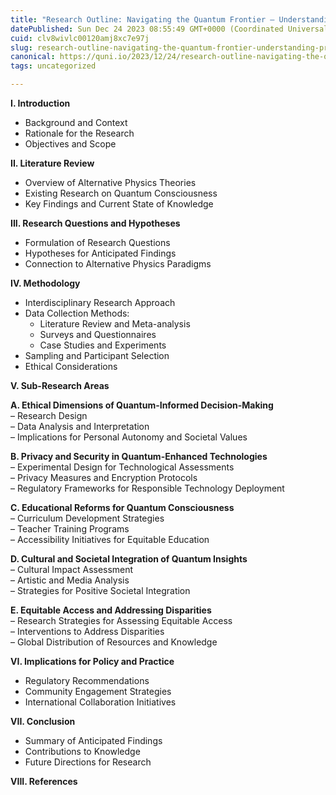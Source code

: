 ```yaml
---
title: "Research Outline: Navigating the Quantum Frontier – Understanding Present Considerations for Future Impacts on Consciousness"
datePublished: Sun Dec 24 2023 08:55:49 GMT+0000 (Coordinated Universal Time)
cuid: clv8wivlc00120amj8xc7e97j
slug: research-outline-navigating-the-quantum-frontier-understanding-present-considerations-for-future-impacts-on-consciousness
canonical: https://quni.io/2023/12/24/research-outline-navigating-the-quantum-frontier-understanding-present-considerations-for-future-impacts-on-consciousness/
tags: uncategorized

---
```


**I. Introduction**

*   Background and Context
*   Rationale for the Research
*   Objectives and Scope

**II. Literature Review**

*   Overview of Alternative Physics Theories
*   Existing Research on Quantum Consciousness
*   Key Findings and Current State of Knowledge

**III. Research Questions and Hypotheses**

*   Formulation of Research Questions
*   Hypotheses for Anticipated Findings
*   Connection to Alternative Physics Paradigms

**IV. Methodology**

*   Interdisciplinary Research Approach
*   Data Collection Methods:
    *   Literature Review and Meta-analysis
    *   Surveys and Questionnaires
    *   Case Studies and Experiments
*   Sampling and Participant Selection
*   Ethical Considerations

**V. Sub-Research Areas**

**A. Ethical Dimensions of Quantum-Informed Decision-Making**  
– Research Design  
– Data Analysis and Interpretation  
– Implications for Personal Autonomy and Societal Values

**B. Privacy and Security in Quantum-Enhanced Technologies**  
– Experimental Design for Technological Assessments  
– Privacy Measures and Encryption Protocols  
– Regulatory Frameworks for Responsible Technology Deployment

**C. Educational Reforms for Quantum Consciousness**  
– Curriculum Development Strategies  
– Teacher Training Programs  
– Accessibility Initiatives for Equitable Education

**D. Cultural and Societal Integration of Quantum Insights**  
– Cultural Impact Assessment  
– Artistic and Media Analysis  
– Strategies for Positive Societal Integration

**E. Equitable Access and Addressing Disparities**  
– Research Strategies for Assessing Equitable Access  
– Interventions to Address Disparities  
– Global Distribution of Resources and Knowledge

**VI. Implications for Policy and Practice**

*   Regulatory Recommendations
*   Community Engagement Strategies
*   International Collaboration Initiatives

**VII. Conclusion**

*   Summary of Anticipated Findings
*   Contributions to Knowledge
*   Future Directions for Research

**VIII. References**